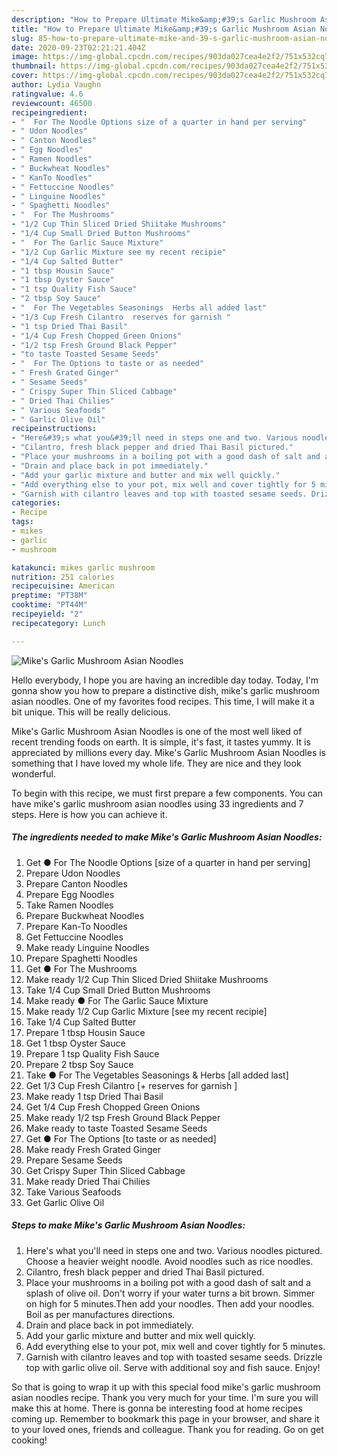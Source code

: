 ```yaml
---
description: "How to Prepare Ultimate Mike&amp;#39;s Garlic Mushroom Asian Noodles"
title: "How to Prepare Ultimate Mike&amp;#39;s Garlic Mushroom Asian Noodles"
slug: 85-how-to-prepare-ultimate-mike-and-39-s-garlic-mushroom-asian-noodles
date: 2020-09-23T02:21:21.404Z
image: https://img-global.cpcdn.com/recipes/903da027cea4e2f2/751x532cq70/mikes-garlic-mushroom-asian-noodles-recipe-main-photo.jpg
thumbnail: https://img-global.cpcdn.com/recipes/903da027cea4e2f2/751x532cq70/mikes-garlic-mushroom-asian-noodles-recipe-main-photo.jpg
cover: https://img-global.cpcdn.com/recipes/903da027cea4e2f2/751x532cq70/mikes-garlic-mushroom-asian-noodles-recipe-main-photo.jpg
author: Lydia Vaughn
ratingvalue: 4.6
reviewcount: 46500
recipeingredient:
- "  For The Noodle Options size of a quarter in hand per serving"
- " Udon Noodles"
- " Canton Noodles"
- " Egg Noodles"
- " Ramen Noodles"
- " Buckwheat Noodles"
- " KanTo Noodles"
- " Fettuccine Noodles"
- " Linguine Noodles"
- " Spaghetti Noodles"
- "  For The Mushrooms"
- "1/2 Cup Thin Sliced Dried Shiitake Mushrooms"
- "1/4 Cup Small Dried Button Mushrooms"
- "  For The Garlic Sauce Mixture"
- "1/2 Cup Garlic Mixture see my recent recipie"
- "1/4 Cup Salted Butter"
- "1 tbsp Housin Sauce"
- "1 tbsp Oyster Sauce"
- "1 tsp Quality Fish Sauce"
- "2 tbsp Soy Sauce"
- "  For The Vegetables Seasonings  Herbs all added last"
- "1/3 Cup Fresh Cilantro  reserves for garnish "
- "1 tsp Dried Thai Basil"
- "1/4 Cup Fresh Chopped Green Onions"
- "1/2 tsp Fresh Ground Black Pepper"
- "to taste Toasted Sesame Seeds"
- "  For The Options to taste or as needed"
- " Fresh Grated Ginger"
- " Sesame Seeds"
- " Crispy Super Thin Sliced Cabbage"
- " Dried Thai Chilies"
- " Various Seafoods"
- " Garlic Olive Oil"
recipeinstructions:
- "Here&#39;s what you&#39;ll need in steps one and two. Various noodles pictured. Choose a heavier weight noodle. Avoid noodles such as rice noodles."
- "Cilantro, fresh black pepper and dried Thai Basil pictured."
- "Place your mushrooms in a boiling pot with a good dash of salt and a splash of olive oil. Don&#39;t worry if your water turns a bit brown. Simmer on high for 5 minutes.Then add your noodles. Then add your noodles. Boil as per manufactures directions."
- "Drain and place back in pot immediately."
- "Add your garlic mixture and butter and mix well quickly."
- "Add everything else to your pot, mix well and cover tightly for 5 minutes."
- "Garnish with cilantro leaves and top with toasted sesame seeds. Drizzle top with garlic olive oil. Serve with additional soy and fish sauce. Enjoy!"
categories:
- Recipe
tags:
- mikes
- garlic
- mushroom

katakunci: mikes garlic mushroom 
nutrition: 251 calories
recipecuisine: American
preptime: "PT38M"
cooktime: "PT44M"
recipeyield: "2"
recipecategory: Lunch

---
```



![Mike&#39;s Garlic Mushroom Asian Noodles](https://img-global.cpcdn.com/recipes/903da027cea4e2f2/751x532cq70/mikes-garlic-mushroom-asian-noodles-recipe-main-photo.jpg)

Hello everybody, I hope you are having an incredible day today. Today, I'm gonna show you how to prepare a distinctive dish, mike&#39;s garlic mushroom asian noodles. One of my favorites food recipes. This time, I will make it a bit unique. This will be really delicious.



Mike&#39;s Garlic Mushroom Asian Noodles is one of the most well liked of recent trending foods on earth. It is simple, it's fast, it tastes yummy. It is appreciated by millions every day. Mike&#39;s Garlic Mushroom Asian Noodles is something that I have loved my whole life. They are nice and they look wonderful.


To begin with this recipe, we must first prepare a few components. You can have mike&#39;s garlic mushroom asian noodles using 33 ingredients and 7 steps. Here is how you can achieve it.

<!--inarticleads1-->

##### The ingredients needed to make Mike&#39;s Garlic Mushroom Asian Noodles:

1. Get  ● For The Noodle Options [size of a quarter in hand per serving]
1. Prepare  Udon Noodles
1. Prepare  Canton Noodles
1. Prepare  Egg Noodles
1. Take  Ramen Noodles
1. Prepare  Buckwheat Noodles
1. Prepare  Kan-To Noodles
1. Get  Fettuccine Noodles
1. Make ready  Linguine Noodles
1. Prepare  Spaghetti Noodles
1. Get  ● For The Mushrooms
1. Make ready 1/2 Cup Thin Sliced Dried Shiitake Mushrooms
1. Take 1/4 Cup Small Dried Button Mushrooms
1. Make ready  ● For The Garlic Sauce Mixture
1. Make ready 1/2 Cup Garlic Mixture [see my recent recipie]
1. Take 1/4 Cup Salted Butter
1. Prepare 1 tbsp Housin Sauce
1. Get 1 tbsp Oyster Sauce
1. Prepare 1 tsp Quality Fish Sauce
1. Prepare 2 tbsp Soy Sauce
1. Take  ● For The Vegetables Seasonings &amp; Herbs [all added last]
1. Get 1/3 Cup Fresh Cilantro [+ reserves for garnish ]
1. Make ready 1 tsp Dried Thai Basil
1. Get 1/4 Cup Fresh Chopped Green Onions
1. Make ready 1/2 tsp Fresh Ground Black Pepper
1. Make ready to taste Toasted Sesame Seeds
1. Get  ● For The Options [to taste or as needed]
1. Make ready  Fresh Grated Ginger
1. Prepare  Sesame Seeds
1. Get  Crispy Super Thin Sliced Cabbage
1. Make ready  Dried Thai Chilies
1. Take  Various Seafoods
1. Get  Garlic Olive Oil




<!--inarticleads2-->

##### Steps to make Mike&#39;s Garlic Mushroom Asian Noodles:

1. Here&#39;s what you&#39;ll need in steps one and two. Various noodles pictured. Choose a heavier weight noodle. Avoid noodles such as rice noodles.
1. Cilantro, fresh black pepper and dried Thai Basil pictured.
1. Place your mushrooms in a boiling pot with a good dash of salt and a splash of olive oil. Don&#39;t worry if your water turns a bit brown. Simmer on high for 5 minutes.Then add your noodles. Then add your noodles. Boil as per manufactures directions.
1. Drain and place back in pot immediately.
1. Add your garlic mixture and butter and mix well quickly.
1. Add everything else to your pot, mix well and cover tightly for 5 minutes.
1. Garnish with cilantro leaves and top with toasted sesame seeds. Drizzle top with garlic olive oil. Serve with additional soy and fish sauce. Enjoy!




So that is going to wrap it up with this special food mike&#39;s garlic mushroom asian noodles recipe. Thank you very much for your time. I'm sure you will make this at home. There is gonna be interesting food at home recipes coming up. Remember to bookmark this page in your browser, and share it to your loved ones, friends and colleague. Thank you for reading. Go on get cooking!
